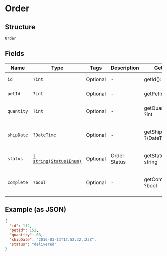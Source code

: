 
# Order

## Structure

`Order`

## Fields

| Name | Type | Tags | Description | Getter | Setter |
|  --- | --- | --- | --- | --- | --- |
| `id` | `?int` | Optional | - | getId(): ?int | setId(?int id): void |
| `petId` | `?int` | Optional | - | getPetId(): ?int | setPetId(?int petId): void |
| `quantity` | `?int` | Optional | - | getQuantity(): ?int | setQuantity(?int quantity): void |
| `shipDate` | `?DateTime` | Optional | - | getShipDate(): ?\DateTime | setShipDate(?\DateTime shipDate): void |
| `status` | [`?string(Status1Enum)`](../../doc/models/status-1-enum.md) | Optional | Order Status | getStatus(): ?string | setStatus(?string status): void |
| `complete` | `?bool` | Optional | - | getComplete(): ?bool | setComplete(?bool complete): void |

## Example (as JSON)

```json
{
  "id": 112,
  "petId": 152,
  "quantity": 68,
  "shipDate": "2016-03-13T12:52:32.123Z",
  "status": "delivered"
}
```

